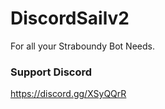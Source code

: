 # DiscordSailv2
For all your Straboundy Bot Needs.  
  
### Support Discord  
https://discord.gg/XSyQQrR
